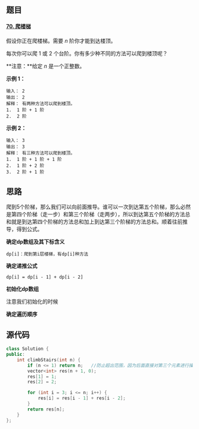 ## 题目

#### [70. 爬楼梯](https://leetcode-cn.com/problems/climbing-stairs/)



假设你正在爬楼梯。需要 *n* 阶你才能到达楼顶。

每次你可以爬 1 或 2 个台阶。你有多少种不同的方法可以爬到楼顶呢？

**注意：**给定 *n* 是一个正整数。

**示例 1：**

```
输入： 2
输出： 2
解释： 有两种方法可以爬到楼顶。
1.  1 阶 + 1 阶
2.  2 阶
```

**示例 2：**

```
输入： 3
输出： 3
解释： 有三种方法可以爬到楼顶。
1.  1 阶 + 1 阶 + 1 阶
2.  1 阶 + 2 阶
3.  2 阶 + 1 阶
```

## 思路

爬到5个阶梯，那么我们可以向前面推导。谁可以一次到达第五个阶梯，那么必然是第四个阶梯（走一步）和第三个阶梯（走两步），所以到达第五个阶梯的方法总和就是到达第四个阶梯的方法总和加上到达第三个阶梯的方法总和。顺着往前推导，得到公式。

**确定dp数组及其下标含义**

`dp[i]：爬到第i层楼梯，有dp[i]种方法`

**确定递推公式**

`dp[i] = dp[i - 1] + dp[i - 2]`

**初始化dp数组**

注意我们初始化的时候

**确定遍历顺序**

## 源代码

```c++
class Solution {
public:
    int climbStairs(int n) {
        if (n <= 1) return n;   //防止超出范围，因为后面直接对第三个元素进行操作，
        vector<int> res(n + 1, 0);
        res[1] = 1;
        res[2] = 2;      

        for (int i = 3; i <= n; i++) {
            res[i] = res[i - 1] + res[i - 2];
        }
        return res[n];
    }
};
```

